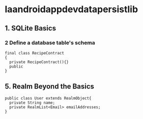 # laandroidappdevdatapersistlib
## 1. SQLite Basics
### 2 Define a database table's schema
```
final class RecipeContract
{
  private RecipeContract(){}
  public
}
```

## 5. Realm Beyond the Basics
```
public class User extends RealmObject{
  private String name;
  private RealmList<Email> emailAddresses;
}
```

